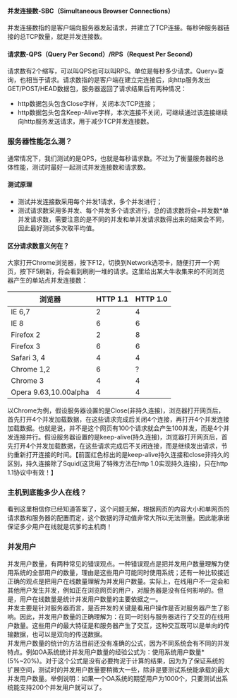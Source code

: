 
#### 并发连接数-SBC（Simultaneous Browser Connections）

并发连接数指的是客户端向服务器发起请求，并建立了TCP连接。每秒钟服务器链接的总TCP数量，就是并发连接数。

#### 请求数-QPS（Query Per Second）/RPS（Request Per Second）

请求数有2个缩写，可以叫QPS也可以叫RPS。单位是每秒多少请求。Query=查询，也相当于请求。请求数指的是客户端在建立完连接后，向http服务发出GET/POST/HEAD数据包，服务器返回了请求结果后有两种情况：

- http数据包头包含Close字样，关闭本次TCP连接；
- http数据包头包含Keep-Alive字样，本次连接不关闭，可继续通过该连接继续向http服务发送请求，用于减少TCP并发连接数。

### 服务器性能怎么测？

通常情况下，我们测试的是QPS，也就是每秒请求数。不过为了衡量服务器的总体性能，测试时最好一起测试并发连接数和请求数。

#### 测试原理

- 测试并发连接数采用每个并发1请求，多个并发进行；
- 测试请求数采用多并发、每个并发多个请求进行，总的请求数将会=并发数*单并发请求数，需要注意的是不同的并发和单并发请求数得出来的结果会不同，因此最好测试多次取平均值。

#### 区分请求数意义何在？

大家打开Chrome浏览器，按下F12，切换到Network选项卡，随便打开一个网页，按下F5刷新，将会看到刷刷一堆的请求。这里给出某大牛收集来的不同浏览器产生的单站点并发连接数：

|浏览器 |HTTP 1.1 |HTTP 1.0|
|---|---|---|
|IE 6,7| 2| 4|
|IE 8| 6 |6|
|Firefox 2| 2| 8|
|Firefox 3 |6 |6|
|Safari 3, 4| 4| 4|
|Chrome 1,2| 6 |?|
|Chrome 3| 4| 4|
|Opera 9.63,10.00alpha| 4 |4|

以Chrome为例，假设服务器设置的是Close(非持久连接)，浏览器打开网页后，首先打开4个并发加载数据，在这些请求完成后关闭4个连接，再打开4个并发连接加载数据。也就是说，并不是这个网页有100个请求就会产生100并发，而是4个并发连接并行。假设服务器设置的是keep-alive(持久连接)，浏览器打开网页后，首先打开4个并发加载数据，在这些请求完成后不关闭连接，而是继续发出请求，节约重新打开连接的时间。【前面红色标出的是keep-alive持久连接和close非持久的区别，持久连接除了Squid(这货用了特殊方法在http 1.0实现持久连接)，只在http 1.1协议中有效！】

### 主机到底能多少人在线？

看到这里相信你已经知道答案了，这个问题无解，根据网页的内容大小和单网页的请求数和服务器的配置而定，这个数据的浮动值非常大所以无法测量。因此能承诺保证多少用户在线就是坑爹的主机商！

### 并发用户

并发用户数量，有两种常见的错误观点。一种错误观点是把并发用户数量理解为使用系统的全部用户的数量，理由是这些用户可能同时使用系统；还有一种比较接近正确的观点是把用户在线数量理解为并发用户数量。实际上，在线用户不一定会和其他用户发生并发，例如正在浏览网页的用户，对服务器是没有任何影响的。但是，用户在线数量是统计并发用户数量的主要依据之一。  
并发主要是针对服务器而言，是否并发的关键是看用户操作是否对服务器产生了影响。因此，并发用户数量的正确理解为：在同一时刻与服务器进行了交互的在线用户数量。这些用户的最大特征是和服务器产生了交互，这种交互既可以是单向的传输数据，也可以是双向的传送数据。  
并发用户数量的统计的方法目前还没有准确的公式，因为不同系统会有不同的并发特点。例如OA系统统计并发用户数量的经验公式为：使用系统用户数量*(5%~20%)。对于这个公式是没有必要拘泥于计算的结果，因为为了保证系统的扩展空间，测试时的并发用户数量要稍微大一些，除非是要测试系统能承载的最大并发用户数量。举例说明：如果一个OA系统的期望用户为1000个，只要测试出系统能支持200个并发用户就可以了。
